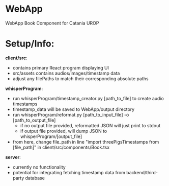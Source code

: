 # WebApp
WebApp Book Component for Catania UROP


# Setup/Info:

**client/src**:
 - contains primary React program displaying UI
 - src/assets contains audios/images/timestamp data
 - adjust any filePaths to match their corresponding absolute paths

 **whisperProgram**:
 - run whisperProgram/timestamp_creator.py [path_to_file] to create audio timestamps
 - timestamp_data will be saved to WebApp/output directory
 - run whisperProgram/reformat.py [path_to_input_file] -o [path_to_output_file]
    - if no output file provided, reformatted JSON will just print to stdout
    - if output file provided, will dump JSON to whisperProgram/[output_file] 
 - from here, change file_path in line "import threePigsTimestamps from [file_path]" in client/src/components/Book.tsx

**server**:
- currently no functionality
- potential for integrating fetching timestamp data from backend/third-party database


 
